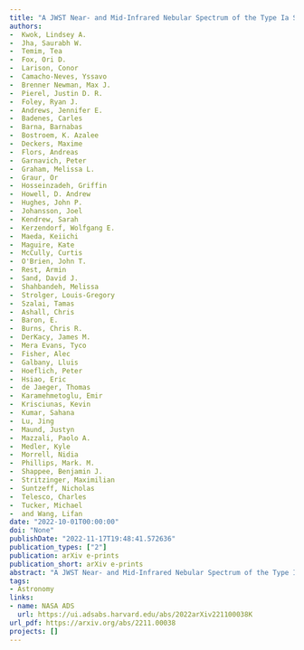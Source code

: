 ```yaml
---
title: "A JWST Near- and Mid-Infrared Nebular Spectrum of the Type Ia Supernova 2021aefx"
authors:
-  Kwok, Lindsey A.
-  Jha, Saurabh W.
-  Temim, Tea
-  Fox, Ori D.
-  Larison, Conor
-  Camacho-Neves, Yssavo
-  Brenner Newman, Max J.
-  Pierel, Justin D. R.
-  Foley, Ryan J.
-  Andrews, Jennifer E.
-  Badenes, Carles
-  Barna, Barnabas
-  Bostroem, K. Azalee
-  Deckers, Maxime
-  Flors, Andreas
-  Garnavich, Peter
-  Graham, Melissa L.
-  Graur, Or
-  Hosseinzadeh, Griffin
-  Howell, D. Andrew
-  Hughes, John P.
-  Johansson, Joel
-  Kendrew, Sarah
-  Kerzendorf, Wolfgang E.
-  Maeda, Keiichi
-  Maguire, Kate
-  McCully, Curtis
-  O'Brien, John T.
-  Rest, Armin
-  Sand, David J.
-  Shahbandeh, Melissa
-  Strolger, Louis-Gregory
-  Szalai, Tamas
-  Ashall, Chris
-  Baron, E.
-  Burns, Chris R.
-  DerKacy, James M.
-  Mera Evans, Tyco
-  Fisher, Alec
-  Galbany, Lluis
-  Hoeflich, Peter
-  Hsiao, Eric
-  de Jaeger, Thomas
-  Karamehmetoglu, Emir
-  Krisciunas, Kevin
-  Kumar, Sahana
-  Lu, Jing
-  Maund, Justyn
-  Mazzali, Paolo A.
-  Medler, Kyle
-  Morrell, Nidia
-  Phillips, Mark. M.
-  Shappee, Benjamin J.
-  Stritzinger, Maximilian
-  Suntzeff, Nicholas
-  Telesco, Charles
-  Tucker, Michael
-  and Wang, Lifan
date: "2022-10-01T00:00:00"
doi: "None"
publishDate: "2022-11-17T19:48:41.572636"
publication_types: ["2"]
publication: arXiv e-prints
publication_short: arXiv e-prints
abstract: "A JWST Near- and Mid-Infrared Nebular Spectrum of the Type Ia Supernova 2021aefx"
tags:
- Astronomy
links:
- name: NASA ADS
  url: https://ui.adsabs.harvard.edu/abs/2022arXiv221100038K
url_pdf: https://arxiv.org/abs/2211.00038
projects: []
---
```

